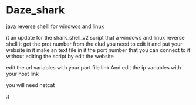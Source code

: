 # Daze_shark
java reverse shelll for windwos and linux 

it an update for the shark_shell_v2 script that a windows and linux  reverse shell it get the prot number from the clud you need to edit it and put your website in it make an text file in it the port number that you can connect to it without editing the script by edit the website

edit the url variables with your port file link 
And
edit the ip variables with your host link


you will need netcat 


:)

